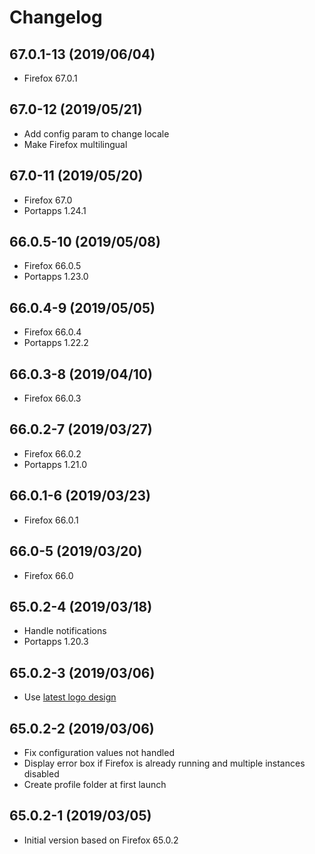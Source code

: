 # Changelog

## 67.0.1-13 (2019/06/04)

* Firefox 67.0.1

## 67.0-12 (2019/05/21)

* Add config param to change locale
* Make Firefox multilingual

## 67.0-11 (2019/05/20)

* Firefox 67.0
* Portapps 1.24.1

## 66.0.5-10 (2019/05/08)

* Firefox 66.0.5
* Portapps 1.23.0

## 66.0.4-9 (2019/05/05)

* Firefox 66.0.4
* Portapps 1.22.2

## 66.0.3-8 (2019/04/10)

* Firefox 66.0.3

## 66.0.2-7 (2019/03/27)

* Firefox 66.0.2
* Portapps 1.21.0

## 66.0.1-6 (2019/03/23)

* Firefox 66.0.1

## 66.0-5 (2019/03/20)

* Firefox 66.0

## 65.0.2-4 (2019/03/18)

* Handle notifications
* Portapps 1.20.3

## 65.0.2-3 (2019/03/06)

* Use [latest logo design](https://design.firefox.com/photon/visuals/product-identity-assets.html)

## 65.0.2-2 (2019/03/06)

* Fix configuration values not handled
* Display error box if Firefox is already running and multiple instances disabled
* Create profile folder at first launch

## 65.0.2-1 (2019/03/05)

* Initial version based on Firefox 65.0.2
